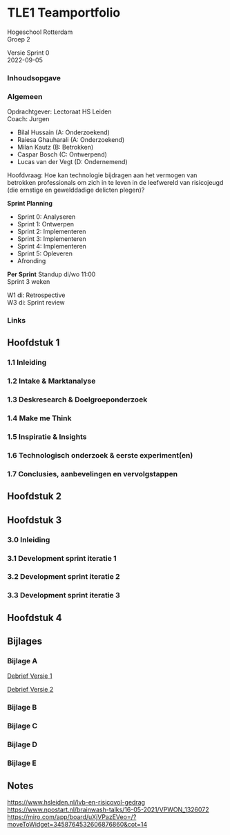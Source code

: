 # TLE1 Teamportfolio
Hogeschool Rotterdam   
Groep 2

Versie Sprint 0  
2022-09-05


### Inhoudsopgave


### Algemeen 

Opdrachtgever: Lectoraat HS Leiden  
Coach: Jurgen

- Bilal Hussain (A: Onderzoekend)  
- Raiesa Ghauharali (A: Onderzoekend)  
- Milan Kautz (B: Betrokken)
- Caspar Bosch (C: Ontwerpend)
- Lucas van der Vegt (D: Ondernemend)

Hoofdvraag: Hoe kan technologie bijdragen aan het vermogen van betrokken professionals om zich in te leven in de leefwereld van risicojeugd (die ernstige en gewelddadige delicten plegen)?

**Sprint Planning**
- Sprint 0: Analyseren
- Sprint 1: Ontwerpen
- Sprint 2: Implementeren
- Sprint 3: Implementeren
- Sprint 4: Implementeren
- Sprint 5: Opleveren
- Afronding

**Per Sprint**
Standup di/wo 11:00  
Sprint 3 weken  

W1 di: Retrospective  
W3 di: Sprint review   

### Links

## Hoofdstuk 1

### 1.1 Inleiding

### 1.2 Intake & Marktanalyse

### 1.3 Deskresearch & Doelgroeponderzoek

### 1.4 Make me Think
 
### 1.5 Inspiratie & Insights

### 1.6 Technologisch onderzoek & eerste experiment(en)

### 1.7 Conclusies, aanbevelingen en vervolgstappen

## Hoofdstuk 2

## Hoofdstuk 3

### 3.0 Inleiding

### 3.1 Development sprint iteratie 1

### 3.2 Development sprint iteratie 2

### 3.3 Development sprint iteratie 3

## Hoofdstuk 4

## Bijlages

### Bijlage A

[Debrief Versie 1](debrief_v1.md)

[Debrief Versie 2](debrief_v2.md)

### Bijlage B

### Bijlage C

### Bijlage D

### Bijlage E


## Notes
https://www.hsleiden.nl/lvb-en-risicovol-gedrag
https://www.npostart.nl/brainwash-talks/16-05-2021/VPWON_1326072
https://miro.com/app/board/uXjVPazEVeo=/?moveToWidget=3458764532606876860&cot=14